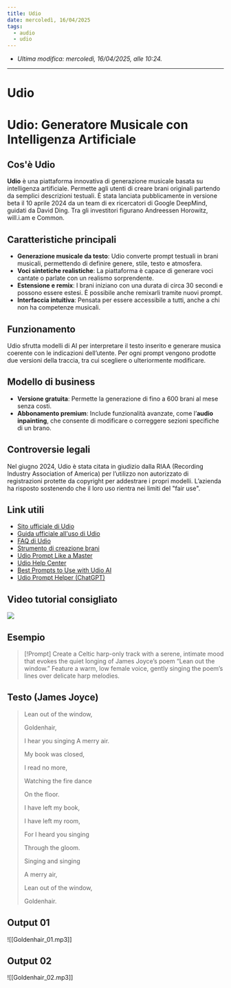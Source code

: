 ```yaml
---
title: Udio
date: mercoledì, 16/04/2025
tags:
  - audio
  - udio
---
```


- *Ultima modifica: mercoledì, 16/04/2025, alle 10:24.*

---

# Udio

# Udio: Generatore Musicale con Intelligenza Artificiale

## Cos'è Udio

**Udio** è una piattaforma innovativa di generazione musicale basata su intelligenza artificiale. Permette agli utenti di creare brani originali partendo da semplici descrizioni testuali. È stata lanciata pubblicamente in versione beta il 10 aprile 2024 da un team di ex ricercatori di Google DeepMind, guidati da David Ding. Tra gli investitori figurano Andreessen Horowitz, will.i.am e Common.

## Caratteristiche principali

- **Generazione musicale da testo**: Udio converte prompt testuali in brani musicali, permettendo di definire genere, stile, testo e atmosfera.
- **Voci sintetiche realistiche**: La piattaforma è capace di generare voci cantate o parlate con un realismo sorprendente.
- **Estensione e remix**: I brani iniziano con una durata di circa 30 secondi e possono essere estesi. È possibile anche remixarli tramite nuovi prompt.
- **Interfaccia intuitiva**: Pensata per essere accessibile a tutti, anche a chi non ha competenze musicali.

## Funzionamento

Udio sfrutta modelli di AI per interpretare il testo inserito e generare musica coerente con le indicazioni dell’utente. Per ogni prompt vengono prodotte due versioni della traccia, tra cui scegliere o ulteriormente modificare.

## Modello di business

- **Versione gratuita**: Permette la generazione di fino a 600 brani al mese senza costi.
- **Abbonamento premium**: Include funzionalità avanzate, come l’**audio inpainting**, che consente di modificare o correggere sezioni specifiche di un brano.

## Controversie legali

Nel giugno 2024, Udio è stata citata in giudizio dalla RIAA (Recording Industry Association of America) per l’utilizzo non autorizzato di registrazioni protette da copyright per addestrare i propri modelli. L’azienda ha risposto sostenendo che il loro uso rientra nei limiti del "fair use".

## Link utili

- [Sito ufficiale di Udio](https://www.udio.com/)
- [Guida ufficiale all'uso di Udio](https://www.udio.com/guide)
- [FAQ di Udio](https://www.udio.com/faq)
- [Strumento di creazione brani](https://www.udio.com/song-builder)
- [Udio Prompt Like a Master](https://help.udio.com/en/articles/10716541-prompt-like-a-master)
- [Udio Help Center](https://help.udio.com/en/)
- [Best Prompts to Use with Udio AI](https://umatechnology.org/best-prompts-to-use-with-udio-ai/)
- [Udio Prompt Helper (ChatGPT)](https://chatgpt.com/g/g-a8pUaZ1DR-udio-prompt-helper)

## Video tutorial consigliato

![](https://www.youtube.com/watch?v=GuPGVc5Kal4)

## Esempio

> [!Prompt]
> Create a Celtic harp-only track with a serene, intimate mood that evokes the quiet longing of James Joyce’s poem “Lean out the window.” Feature a warm, low female voice, gently singing the poem’s lines over delicate harp melodies.

## Testo (James Joyce)

> Lean out of the window,
> 
> Goldenhair,
> 
> I hear you singing A merry air.
> 
> My book was closed,
> 
> I read no more,
> 
> Watching the fire dance
> 
> On the floor.
> 
> I have left my book,
> 
> I have left my room,
> 
> For I heard you singing
> 
> Through the gloom.
> 
> Singing and singing
> 
> A merry air,
> 
> Lean out of the window,
> 
> Goldenhair.

## Output 01

![[Goldenhair_01.mp3]]

## Output 02

![[Goldenhair_02.mp3]]